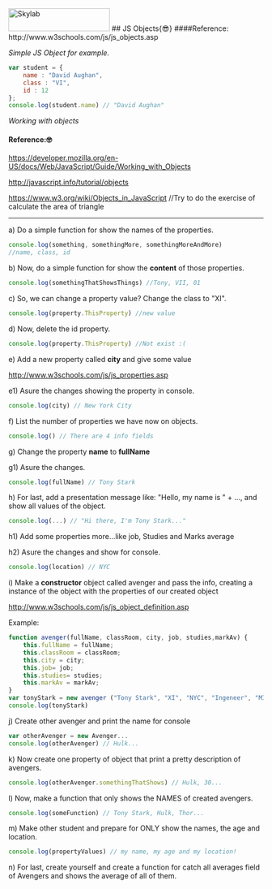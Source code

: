 <img src="http://www.skylabcoders.com/images/403/default.png" alt="Skylab" style="width:200px;height:45px;">
## JS Objects{😎}
####Reference:
http://www.w3schools.com/js/js_objects.asp

*Simple JS Object for example.*

```javascript
var student = { 
    name : "David Aughan", 
    class : "VI", 
    id : 12 
};
console.log(student.name) // "David Aughan"
```

*Working with objects*
#### Reference:🤓
https://developer.mozilla.org/en-US/docs/Web/JavaScript/Guide/Working_with_Objects

http://javascript.info/tutorial/objects

https://www.w3.org/wiki/Objects_in_JavaScript //Try to do the exercise of calculate the area of triangle 

---

a) Do a simple function for show the names of the properties. 
```javascript
console.log(something, somethingMore, somethingMoreAndMore)
//name, class, id
```

b) Now, do a simple function for show the **content** of those properties.
```javascript
console.log(somethingThatShowsThings) //Tony, VII, 01
```

c) So, we can change a property value? Change the class to "XI".
```javascript
console.log(property.ThisProperty) //new value
```

d) Now, delete the id property.
```javascript
console.log(property.ThisProperty) //Not exist :(
```

e) Add a new property called **city** and give some value

http://www.w3schools.com/js/js_properties.asp

e1) Asure the changes showing the property in console.
```javascript
console.log(city) // New York City
```

f) List the number of properties we have now on objects.
```javascript
console.log() // There are 4 info fields
```

g) Change the property **name** to **fullName**

g1) Asure the changes.
```javascript
console.log(fullName) // Tony Stark
```

h) For last, add a presentation message like: "Hello, my name is " + ..., and show all values of the object.
```javascript
console.log(...) // "Hi there, I'm Tony Stark..."
```

h1) Add some properties more...like job, Studies and Marks average

h2) Asure the changes and show for console.

```javascript
console.log(location) // NYC
```

i) Make a **constructor** object called avenger and pass the info, creating a instance of the object with the properties of our created object

http://www.w3schools.com/js/js_object_definition.asp

Example:

```javascript
function avenger(fullName, classRoom, city, job, studies,markAv) {
    this.fullName = fullName;
    this.classRoom = classRoom;
    this.city = city;
    this.job= job;
    this.studies= studies;
    this.markAv = markAv;
}
var tonyStark = new avenger ("Tony Stark", "XI", "NYC", "Ingeneer", "MIT", 10)
console.log(tonyStark)
```

j) Create other avenger and print the name for console
```javascript
var otherAvenger = new Avenger...
console.log(otherAvenger) // Hulk...
```

k) Now create one property of object that print a pretty description of avengers.
```javascript
console.log(otherAvenger.somethingThatShows) // Hulk, 30...
```

l) Now, make a function that only shows the NAMES of created avengers.
```javascript
console.log(someFunction) // Tony Stark, Hulk, Thor...
```

m) Make other student and prepare for ONLY show the names, the age and location.
```javascript
console.log(propertyValues) // my name, my age and my location!
```

n) For last, create yourself and create a function for catch all averages field of Avengers and shows the average of all of them.

